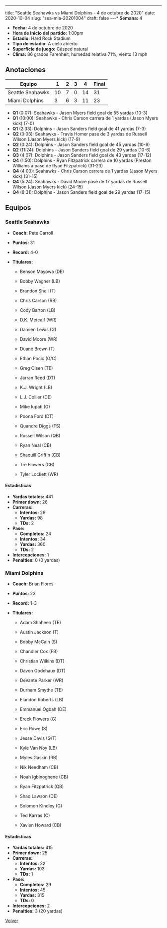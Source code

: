 ---
title: "Seattle Seahawks vs Miami Dolphins - 4 de octubre de 2020"
date: 2020-10-04
slug: "sea-mia-20201004"
draft: false
---* **Semana:** 4
* **Fecha:** 4 de octubre de 2020
* **Hora de Inicio del partido:** 1:00pm
* **Estadio:** Hard Rock Stadium
* **Tipo de estadio:** A cielo abierto
* **Superficie de juego:** Césped natural
* **Clima:** 86 grados Farenheit, humedad relativa 71%, viento 13 mph




## Anotaciones
| Equipo | 1 | 2 | 3 | 4 | Final |
|--------|---|---|---|---|-------|
| Seattle Seahawks  | 10 | 7 | 0 | 14  | 31 |
| Miami Dolphins  | 3 | 6 | 3 | 11  | 23 |
* **Q1** (0:07): Seahawks - Jason Myers field goal de 55 yardas (10-3)
* **Q1** (10:00): Seahawks - Chris Carson carrera de 1 yardas (Jason Myers kick) (7-0)
* **Q1** (2:33): Dolphins - Jason Sanders field goal de 41 yardas (7-3)
* **Q2** (0:03): Seahawks - Travis Homer pase de 3 yardas de Russell Wilson (Jason Myers kick) (17-9)
* **Q2** (0:24): Dolphins - Jason Sanders field goal de 45 yardas (10-9)
* **Q2** (11:24): Dolphins - Jason Sanders field goal de 29 yardas (10-6)
* **Q3** (4:07): Dolphins - Jason Sanders field goal de 43 yardas (17-12)
* **Q4** (1:50): Dolphins - Ryan Fitzpatrick carrera de 10 yardas (Preston Williams a pase de Ryan Fitzpatrick) (31-23)
* **Q4** (4:00): Seahawks - Chris Carson carrera de 1 yardas (Jason Myers kick) (31-15)
* **Q4** (5:24): Seahawks - David Moore pase de 17 yardas de Russell Wilson (Jason Myers kick) (24-15)
* **Q4** (8:31): Dolphins - Jason Sanders field goal de 29 yardas (17-15)


## Equipos


### Seattle Seahawks
* **Coach:** Pete Carroll
* **Puntos:** 31
* **Record:** 4-0
* **Titulares:** 

  * Benson Mayowa (DE) 

  * Bobby Wagner (LB) 

  * Brandon Shell (T) 

  * Chris Carson (RB) 

  * Cody Barton (LB) 

  * D.K. Metcalf (WR) 

  * Damien Lewis (G) 

  * David Moore (WR) 

  * Duane Brown (T) 

  * Ethan Pocic (G/C) 

  * Greg Olsen (TE) 

  * Jarran Reed (DT) 

  * K.J. Wright (LB) 

  * L.J. Collier (DE) 

  * Mike Iupati (G) 

  * Poona Ford (DT) 

  * Quandre Diggs (FS) 

  * Russell Wilson (QB) 

  * Ryan Neal (CB) 

  * Shaquill Griffin (CB) 

  * Tre Flowers (CB) 

  * Tyler Lockett (WR) 

#### Estadísticas
* **Yardas totales:** 441
* **Primer down:** 26
* **Carreras:**
  * **Intentos:** 26
  * **Yardas:** 98
  * **TDs:** 2
* **Pase:**
  * **Completos:** 24
  * **Intentos:** 34
  * **Yardas:** 360
  * **TDs:** 2
* **Intercepciones:** 1
* **Penalties:** 0 (0 yardas)

### Miami Dolphins
* **Coach:** Brian Flores
* **Puntos:** 23
* **Record:** 1-3
* **Titulares:** 

  * Adam Shaheen (TE) 

  * Austin Jackson (T) 

  * Bobby McCain (S) 

  * Chandler Cox (FB) 

  * Christian Wilkins (DT) 

  * Davon Godchaux (DT) 

  * DeVante Parker (WR) 

  * Durham Smythe (TE) 

  * Elandon Roberts (LB) 

  * Emmanuel Ogbah (DE) 

  * Ereck Flowers (G) 

  * Eric Rowe (S) 

  * Jesse Davis (G/T) 

  * Kyle Van Noy (LB) 

  * Myles Gaskin (RB) 

  * Nik Needham (CB) 

  * Noah Igbinoghene (CB) 

  * Ryan Fitzpatrick (QB) 

  * Shaq Lawson (DE) 

  * Solomon Kindley (G) 

  * Ted Karras (C) 

  * Xavien Howard (CB) 

#### Estadísticas
* **Yardas totales:** 415
* **Primer down:** 25
* **Carreras:**
  * **Intentos:** 22
  * **Yardas:** 103
  * **TDs:** 1
* **Pase:**
  * **Completos:** 29
  * **Intentos:** 45
  * **Yardas:** 315
  * **TDs:** 0
* **Intercepciones:** 2
* **Penalties:** 3 (20 yardas)


[Volver](/historia/2020)
